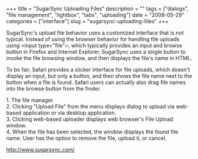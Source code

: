 +++
title = "SugarSync Uploading Files"
description = ""
tags = ["dialogs", "file management", "lightbox", "tabs", "uploading"]
date = "2008-05-29"
categories = ["interface"]
slug = "sugarsync-uploading-files"
+++


<p>SugarSync's upload file behavior uses a customized interface that is not typical. Instead of using the browser behavior for handling file uploads using &lt;input type="file"&gt;, which typically provides an input and browse button in Firefox and Internet Explorer, SugarSync uses a single button to invoke the file browsing window, and then displays the file's name in HTML. </p>
<p>To be fair, Safari provides a slicker interface for file uploads, which doesn't display an input, but only a button, and then shows the file name next to the button when a file is found. Safari users can actually also drag file names into the browse button from the finder.</p>
<div id="screens-full" class="clear"><div class="caption">1. The file manager.</div><div class="fullimg clear"><a href="//media.konigi.com/interface/sugarsync-upload-file-1.png" class="group" rel="group" title="1. The file manager."><img src="//media.konigi.com/interface/sugarsync-upload-file-1.png" alt="" class="img-responsive"></a></div></div><div id="screens-full" class="clear"><div class="caption">2. Clicking &quot;Upload File&quot; from the menu displays dialog to upload via web-based application or via desktop application. </div><div class="fullimg clear"><a href="//media.konigi.com/interface/sugarsync-upload-file-2.png" class="group" rel="group" title="2. Clicking &quot;Upload File&quot; from the menu displays dialog to upload via web-based applicatio..."><img src="//media.konigi.com/interface/sugarsync-upload-file-2.png" alt="" class="img-responsive"></a></div></div><div id="screens-full" class="clear"><div class="caption">3. Clicking web-based uploader displays web browser's File Upload window.</div><div class="fullimg clear"><a href="//media.konigi.com/interface/sugarsync-upload-file-3.png" class="group" rel="group" title="3. Clicking web-based uploader displays web browser's File Upload window."><img src="//media.konigi.com/interface/sugarsync-upload-file-3.png" alt="" class="img-responsive"></a></div></div><div id="screens-full" class="clear"><div class="caption">4. When the file has been selected, the window displays the found file name. User has the option to remove the file, upload it, or cancel.</div><div class="fullimg clear"><a href="//media.konigi.com/interface/sugarsync-upload-file-4.png" class="group" rel="group" title="4. When the file has been selected, the window displays the found file name. User has the option to ..."><img src="//media.konigi.com/interface/sugarsync-upload-file-4.png" alt="" class="img-responsive"></a></div></div>        
<p><a href="http://www.sugarsync.com/">http://www.sugarsync.com/</a></p>

